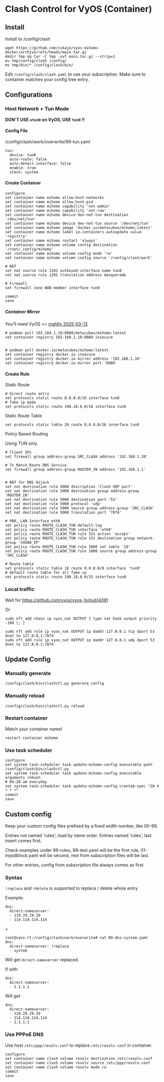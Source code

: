 
# Clash Control for VyOS (Container)

## Install

Install to /config/clash

```
wget https://github.com/sskaje/vyos-mihomo-docker/archive/refs/heads/main.tar.gz
mkdir tmp && tar -C tmp -xvf main.tar.gz --strip=1
mv tmp/config/clash /config/
mv tmp/bin/* /config/clash/bin/

```

Edit `/config/clash/clash.yaml` to use your subscription. Make sure to container matches your config tree entry.



## Configurations


### Host Network + Tun Mode

**DON'T USE `utun0` on VyOS, USE `tun0` !!**

#### Config File

/config/clash/work/overwrite/99-tun.yaml

``` 
tun:
  device: tun0
  auto-route: false
  auto-detect-interface: false
  enable: true
  stack: system
```


#### Create Container
``` 
configure
set container name mihomo allow-host-networks
set container name mihomo allow-host-pid
set container name mihomo capability 'net-admin'
set container name mihomo capability 'net-raw'
set container name mihomo device dev-net-tun destination '/dev/net/tun'
set container name mihomo device dev-net-tun source '/dev/net/tun'
set container name mihomo image 'docker.io/metacubex/mihomo:latest'
set container name mihomo label io.containers.autoupdate value 'registry'
set container name mihomo restart 'always'
set container name mihomo volume config destination '/root/.config/mihomo'
set container name mihomo volume config mode 'rw'
set container name mihomo volume config source '/config/clash/work'

# NAT
set nat source rule 1201 outbound-interface name tun0
set nat source rule 1201 translation address masquerade

# Firewall
set firewall zone WAN member interface tun0

commit
save
```


##### Container Mirror

You'll need VyOS >= [nightly 2025-03-13](https://vyos.net/get/nightly-builds/). 

```
# podman pull 192.168.1.10:8088/metacubex/mihomo:latest
set container registry 192.168.1.10:8088 insecure


# podman pull docker.io/metacubex/mihomo:latest
set container registry docker.io insecure
set container registry docker.io mirror address '192.168.1.10'
set container registry docker.io mirror port '8088'

```


#### Create Rule

Static Route
``` 
# direct route entry
set protocols static route 8.8.0.0/16 interface tun0
# fake ip mode
set protocols static route 198.18.0.0/16 interface tun0
```

Static Route Table

``` 
set protocols static table 20 route 8.8.0.0/16 interface tun0

```

Policy Based Routing

Using TUN only.

``` 
# Client IPs
set firewall group address-group SRC_CLASH address '192.168.1.20'

# To Match Route DNS Service
set firewall group address-group ROUTER_IN address '192.168.1.1'


# NAT for DNS Hijack
set nat destination rule 5000 description 'Clash UDP port'
set nat destination rule 5000 destination group address-group 'ROUTER_IN'
set nat destination rule 5000 destination port '53'
set nat destination rule 5000 protocol 'udp'
set nat destination rule 5000 source group address-group 'SRC_CLASH'
set nat destination rule 5000 translation port '7874'

# PBR, LAN Interface eth0
set policy route ROUTE_CLASH_TUN default-log
set policy route ROUTE_CLASH_TUN interface 'eth0'
set policy route ROUTE_CLASH_TUN rule 151 action 'accept'
set policy route ROUTE_CLASH_TUN rule 151 destination group network-group 'CHINA_IP'
set policy route ROUTE_CLASH_TUN rule 1000 set table '18'
set policy route ROUTE_CLASH_TUN rule 1000 source group address-group 'SRC_CLASH'

# Route table
set protocols static table 18 route 0.0.0.0/0 interface 'tun0'
# default route table for all fake-ip 
set protocols static route 198.18.0.0/15 interface tun0
```


### Local traffic

Wait for https://github.com/vyos/vyos-1x/pull/4391 

Or

``` 
sudo nft add chain ip vyos_nat OUTPUT { type nat hook output priority -100 \; }

sudo nft add rule ip vyos_nat OUTPUT ip daddr 127.0.0.1 tcp dport 53 dnat to 127.0.0.1:7874
sudo nft add rule ip vyos_nat OUTPUT ip daddr 127.0.0.1 udp dport 53 dnat to 127.0.0.1:7874

```

## Update Config 

### Manually generate

`/config/clash/bin/clashctl.py generate_config`

### Manually reload

`/config/clash/bin/clashctl.py reload`

### Restart container

Match your container name!

`restart container mihomo`

### Use task scheduler

``` 
configure
set system task-scheduler task update-mihomo-config executable path /config/clash/bin/clashctl.py
set system task-scheduler task update-mihomo-config executable arguments rehash
# 04:20 am everyday
set system task-scheduler task update-mihomo-config crontab-spec "20 4 * * *"
commit
save
```

## Custom config

Keep your custom config files prefixed by a fixed width number, like 00-99.  

Entries not named 'rules', load by name order. Entries named 'rules', last insert comes first.

Check examples under 99-rules, 99-test.yaml will be the first rule, 01-myadblock.yaml will be second, rest from subscription files will be last.

For other entries, config from subscription file always comes as first.


### Syntax

`!replace` and `!delete` is supported to replace / delete whole entry

Example: 

``` 
dns:
  direct-nameserver:
  - 119.29.29.29
  - 114.114.114.114
```

\+ 
```
root@vyos-rt:/config/clash/work/overwrite# cat 89-dns-system.yaml
dns:
  direct-nameserver: !replace
  - system
```

Will get `direct-nameserver` replaced.

If with 
``` 
dns:
  direct-nameserver:
  - 1.1.1.1
```
Will get
``` 
dns:
  direct-nameserver:
  - 119.29.29.29
  - 114.114.114.114
  - 1.1.1.1
```

### Use PPPoE DNS

Use host `/etc/ppp/resolv.conf` to replace `/etc/resolv.conf` in container.

``` 
configure
set container name clash volume resolv destination /etc/resolv.conf
set container name clash volume resolv source /etc/ppp/resolv.conf
set container name clash volume resolv mode ro
commit
save
```

